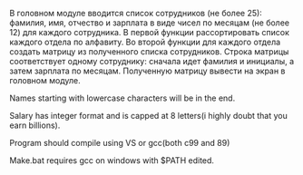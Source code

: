 В головном модуле вводится список сотрудников (не более 25): фамилия, имя, отчество и зарплата в виде чисел по месяцам (не более
12) для каждого сотрудника. В первой функции рассортировать список каждого отдела по алфавиту. Во второй функции для каждого отдела создать матрицу из полученного списка сотрудников. Строка матрицы соответствует одному сотруднику: сначала идет фамилия и инициалы, а затем зарплата по месяцам. Полученную матрицу вывести на экран в головном модуле.

Names starting with lowercase characters will be in the end.

Salary has integer format and is capped at 8 letters(i highly doubt that you earn billions).

Program should compile using VS or gcc(both c99 and 89)

Make.bat requires gcc on windows with $PATH edited.
